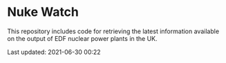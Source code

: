 # Nuke Watch

This repository includes code for retrieving the latest information available on the output of EDF nuclear power plants in the UK.

Last updated: 2021-06-30 00:22